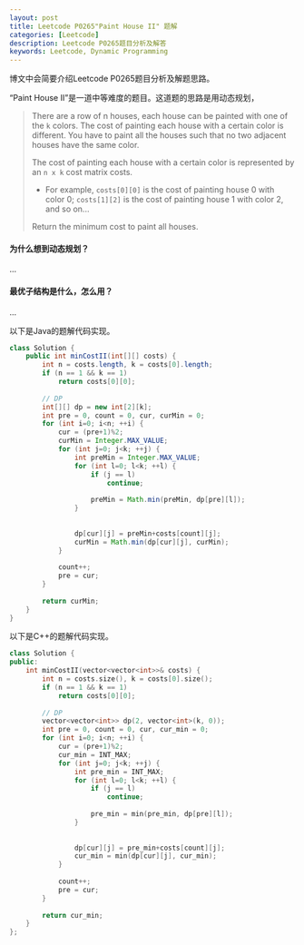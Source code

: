 ```yaml
---
layout: post
title: Leetcode P0265"Paint House II" 题解
categories: [Leetcode]
description: Leetcode P0265题目分析及解答
keywords: Leetcode, Dynamic Programming
---
```


博文中会简要介绍Leetcode P0265题目分析及解题思路。

“Paint House II”是一道中等难度的题目。这道题的思路是用动态规划，

> There are a row of n houses, each house can be painted with one of the `k` colors. The cost of painting each house with a certain color is different. You have to paint all the houses such that no two adjacent houses have the same color.
> 
> The cost of painting each house with a certain color is represented by an `n x k` cost matrix costs.
> 
> - For example, `costs[0][0]` is the cost of painting house 0 with color 0; `costs[1][2]` is the cost of painting house 1 with color 2, and so on...
> 
> Return the minimum cost to paint all houses.

#### 为什么想到动态规划？

...

#### 最优子结构是什么，怎么用？

...

以下是Java的题解代码实现。
```java
class Solution {
    public int minCostII(int[][] costs) {
        int n = costs.length, k = costs[0].length;
        if (n == 1 && k == 1)
            return costs[0][0];
        
        // DP
        int[][] dp = new int[2][k];
        int pre = 0, count = 0, cur, curMin = 0;
        for (int i=0; i<n; ++i) {
            cur = (pre+1)%2;
            curMin = Integer.MAX_VALUE;
            for (int j=0; j<k; ++j) {
                int preMin = Integer.MAX_VALUE;
                for (int l=0; l<k; ++l) {
                    if (j == l)
                        continue;
                    
                    preMin = Math.min(preMin, dp[pre][l]);
                }
                
                
                dp[cur][j] = preMin+costs[count][j];
                curMin = Math.min(dp[cur][j], curMin);
            }
            
            count++;
            pre = cur;
        }
        
        return curMin;
    }
}
```

以下是C++的题解代码实现。
```cpp
class Solution {
public:
    int minCostII(vector<vector<int>>& costs) {
        int n = costs.size(), k = costs[0].size();
        if (n == 1 && k == 1)
            return costs[0][0];
        
        // DP
        vector<vector<int>> dp(2, vector<int>(k, 0));
        int pre = 0, count = 0, cur, cur_min = 0;
        for (int i=0; i<n; ++i) {
            cur = (pre+1)%2;
            cur_min = INT_MAX;
            for (int j=0; j<k; ++j) {
                int pre_min = INT_MAX;
                for (int l=0; l<k; ++l) {
                    if (j == l)
                        continue;
                    
                    pre_min = min(pre_min, dp[pre][l]);
                }
                
                
                dp[cur][j] = pre_min+costs[count][j];
                cur_min = min(dp[cur][j], cur_min);
            }
            
            count++;
            pre = cur;
        }
        
        return cur_min;
    }
};
```